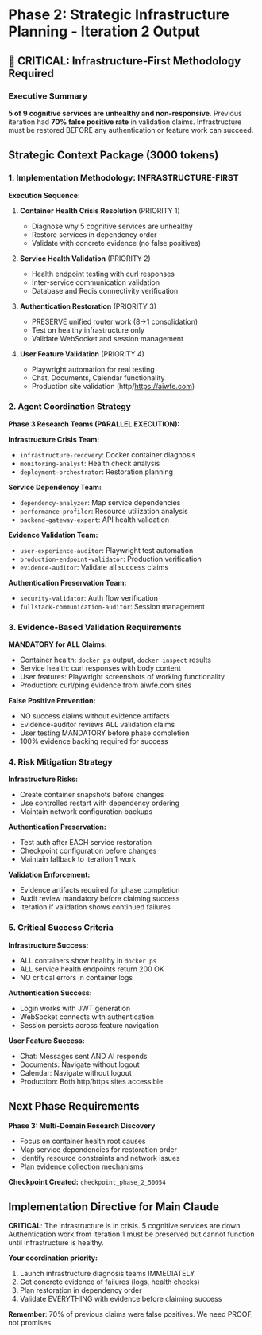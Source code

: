 # Phase 2: Strategic Infrastructure Planning - Iteration 2 Output

## 🚨 CRITICAL: Infrastructure-First Methodology Required

### Executive Summary
**5 of 9 cognitive services are unhealthy and non-responsive**. Previous iteration had **70% false positive rate** in validation claims. Infrastructure must be restored BEFORE any authentication or feature work can succeed.

## Strategic Context Package (3000 tokens)

### 1. Implementation Methodology: INFRASTRUCTURE-FIRST

**Execution Sequence:**
1. **Container Health Crisis Resolution** (PRIORITY 1)
   - Diagnose why 5 cognitive services are unhealthy
   - Restore services in dependency order
   - Validate with concrete evidence (no false positives)

2. **Service Health Validation** (PRIORITY 2)
   - Health endpoint testing with curl responses
   - Inter-service communication validation
   - Database and Redis connectivity verification

3. **Authentication Restoration** (PRIORITY 3)
   - PRESERVE unified router work (8→1 consolidation)
   - Test on healthy infrastructure only
   - Validate WebSocket and session management

4. **User Feature Validation** (PRIORITY 4)
   - Playwright automation for real testing
   - Chat, Documents, Calendar functionality
   - Production site validation (http/https://aiwfe.com)

### 2. Agent Coordination Strategy

**Phase 3 Research Teams (PARALLEL EXECUTION):**

**Infrastructure Crisis Team:**
- `infrastructure-recovery`: Docker container diagnosis
- `monitoring-analyst`: Health check analysis
- `deployment-orchestrator`: Restoration planning

**Service Dependency Team:**
- `dependency-analyzer`: Map service dependencies
- `performance-profiler`: Resource utilization analysis
- `backend-gateway-expert`: API health validation

**Evidence Validation Team:**
- `user-experience-auditor`: Playwright test automation
- `production-endpoint-validator`: Production verification
- `evidence-auditor`: Validate all success claims

**Authentication Preservation Team:**
- `security-validator`: Auth flow verification
- `fullstack-communication-auditor`: Session management

### 3. Evidence-Based Validation Requirements

**MANDATORY for ALL Claims:**
- Container health: `docker ps` output, `docker inspect` results
- Service health: curl responses with body content
- User features: Playwright screenshots of working functionality
- Production: curl/ping evidence from aiwfe.com sites

**False Positive Prevention:**
- NO success claims without evidence artifacts
- Evidence-auditor reviews ALL validation claims
- User testing MANDATORY before phase completion
- 100% evidence backing required for success

### 4. Risk Mitigation Strategy

**Infrastructure Risks:**
- Create container snapshots before changes
- Use controlled restart with dependency ordering
- Maintain network configuration backups

**Authentication Preservation:**
- Test auth after EACH service restoration
- Checkpoint configuration before changes
- Maintain fallback to iteration 1 work

**Validation Enforcement:**
- Evidence artifacts required for phase completion
- Audit review mandatory before claiming success
- Iteration if validation shows continued failures

### 5. Critical Success Criteria

**Infrastructure Success:**
- ALL containers show healthy in `docker ps`
- ALL service health endpoints return 200 OK
- NO critical errors in container logs

**Authentication Success:**
- Login works with JWT generation
- WebSocket connects with authentication
- Session persists across feature navigation

**User Feature Success:**
- Chat: Messages sent AND AI responds
- Documents: Navigate without logout
- Calendar: Navigate without logout
- Production: Both http/https sites accessible

## Next Phase Requirements

**Phase 3: Multi-Domain Research Discovery**
- Focus on container health root causes
- Map service dependencies for restoration order
- Identify resource constraints and network issues
- Plan evidence collection mechanisms

**Checkpoint Created:** `checkpoint_phase_2_50054`

## Implementation Directive for Main Claude

**CRITICAL**: The infrastructure is in crisis. 5 cognitive services are down. Authentication work from iteration 1 must be preserved but cannot function until infrastructure is healthy.

**Your coordination priority:**
1. Launch infrastructure diagnosis teams IMMEDIATELY
2. Get concrete evidence of failures (logs, health checks)
3. Plan restoration in dependency order
4. Validate EVERYTHING with evidence before claiming success

**Remember**: 70% of previous claims were false positives. We need PROOF, not promises.